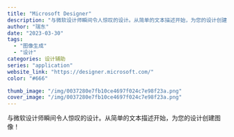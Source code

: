 ```yaml
---
title: "Microsoft Designer"
description: "与微软设计师瞬间令人惊叹的设计。从简单的文本描述开始，为您的设计创建图像！"
author: "瑞东"
date: "2023-03-30"
tags:
  - "图像生成"
  - "设计"
categories: 设计辅助
series: "application"
website_link: "https://designer.microsoft.com/"
color: "#666"

thumb_image: "/img/0037280e7fb10ce4697f024c7e98f23a.png"
cover_image: "/img/0037280e7fb10ce4697f024c7e98f23a.png"
---
```


与微软设计师瞬间令人惊叹的设计。从简单的文本描述开始，为您的设计创建图像！